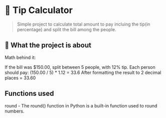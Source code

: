 # 💸 Tip Calculator

> Simple project to calculate total amount to pay incluing the tip(in percentage) and split the bill among the people.

## 🧠 What the project is about

Math behind it: 

If the bill was $150.00, split between 5 people, with 12% tip.
Each person should pay:
(150.00 / 5) * 1.12 = 33.6
After formatting the result to 2 decimal places = 33.60

## Functions used
round - The round() function in Python is a built-in function used to round numbers.
